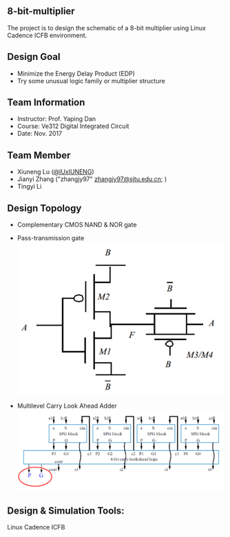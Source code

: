 ## 8-bit-multiplier
 The project is to design the schematic of a 8-bit multiplier using Linux Cadence ICFB environment.

## Design Goal
- Minimize the Energy Delay Product (EDP)
- Try some unusual logic family or multiplier structure

## Team Information
- Instructor: Prof. Yaping Dan
- Course: Ve312 Digital Integrated Circuit
- Date: Nov. 2017

## Team Member
- Xiuneng Lu ([@lUxIUNENG](https://github.com/LuXiuneng))
- Jianyi Zhang ("zhangjy97" <zhangjy97@sjtu.edu.cn>; )
- Tingyi Li

## Design Topology
- Complementary CMOS NAND & NOR gate

- Pass-transmission gate
![](transmission_gate.png)
- Multilevel Carry Look Ahead Adder
![](spg.png)
## Design & Simulation Tools:
Linux Cadence ICFB
